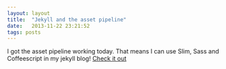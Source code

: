 ```yaml
---
layout: layout
title:  "Jekyll and the asset pipeline"
date:   2013-11-22 23:21:52
tags: posts
---
```


I got the asset pipeline working today. That means I can use Slim, Sass and Coffeescript in my jekyll blog!  [Check it out][the_commit]

[the_commit]: https://github.com/adamwong246/adamwong246.github.io/commit/f5b3affd8a47b89c2c1b259d6106be32e93bb75b
